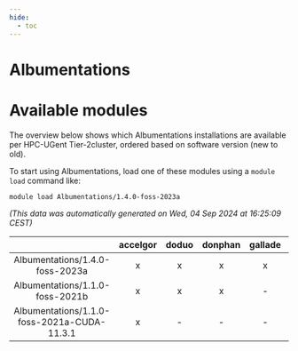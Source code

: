```yaml
---
hide:
  - toc
---
```


Albumentations
==============

# Available modules


The overview below shows which Albumentations installations are available per HPC-UGent Tier-2cluster, ordered based on software version (new to old).

To start using Albumentations, load one of these modules using a `module load` command like:

```shell
module load Albumentations/1.4.0-foss-2023a
```

*(This data was automatically generated on Wed, 04 Sep 2024 at 16:25:09 CEST)*  

| |accelgor|doduo|donphan|gallade|joltik|shinx|skitty|
| :---: | :---: | :---: | :---: | :---: | :---: | :---: | :---: |
|Albumentations/1.4.0-foss-2023a|x|x|x|x|x|x|x|
|Albumentations/1.1.0-foss-2021b|x|x|x|-|x|-|x|
|Albumentations/1.1.0-foss-2021a-CUDA-11.3.1|x|-|-|-|x|-|-|
